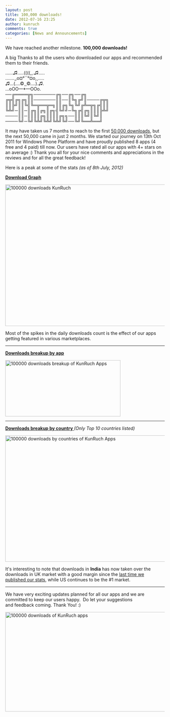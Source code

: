 ```yaml
---
layout: post
title: 100,000 downloads!
date: 2012-07-16 23:25
author: kunruch
comments: true
categories: [News and Announcements]
---
```

We have reached another milestone. <strong>100,000 downloads! </strong>

A big Thanks to all the users who downloaded our apps and recommended them to their friends.<!--more-->

<p>
......♫.....((((,,.♫.....<br/>
.......¸,o¤°``°¤o,¸.....<br/>
♫...(....©¸¸©....).♫.<br/>
...oOO—*—OOo.<br/>
──╔════╦╗───────╔╗──╔╗──╔╗<br/>
╔╦╣╔╗╔╗║║───────║║──║╚╗╔╝║────╔╦╗<br/>
║║╠╝║║╚╣╚═╦══╦═╗║║╔╗╚╗╚╝╔╩═╦╗╔╣║║<br/>
╚╩╝─║║─║╔╗║╔╗║╔╗╣╚╝╝─╚╗╔╣╔╗║║║╠╩╝<br/>
────║║─║║║║╔╗║║║║╔╗╗──║║║╚╝║╚╝║<br/>
────╚╝─╚╝╚╩╝╚╩╝╚╩╝╚╝──╚╝╚══╩══╝
</p>

It may have taken us 7 months to reach to the first <a title="Achievement Unlocked! 50,000 downloads" href="https://kunruchcreations.com/achievement-unlocked-50000-downloads/" target="_blank">50,000 downloads</a>, but the next 50,000 came in just 2 months. We started our journey on 13th Oct 2011 for Windows Phone Platform and have proudly published 8 apps (4 free and 4 paid) till now. Our users have rated all our apps with 4+ stars on an average :) Thank you all for your nice comments and appreciations in the reviews and for all the great feedback!

Here is a peak at some of the stats <em>(as of 8th July, 2012)</em>

<span style="text-decoration: underline"><strong>Download Graph</strong></span>

<a href="https://kunruchcreations.com/wp-content/uploads/2012/07/100000.png" target="_blank"><img class="alignnone  wp-image-860" title="100000 downloads KunRuch" alt="100000 downloads KunRuch" src="https://kunruchcreations.com/wp-content/uploads/2012/07/100000.png" width="903" height="448" /></a>

Most of the spikes in the daily downloads count is the effect of our apps getting featured in various marketplaces.

<hr />

<span style="text-decoration: underline"><strong>Downloads breakup by app</strong></span>

<a href="https://kunruchcreations.com/wp-content/uploads/2012/07/100000downloads1.png" target="_blank"><img class="alignnone  wp-image-875" title="100000 downloads breakup of KunRuch Apps" alt="100000 downloads breakup of KunRuch Apps" src="https://kunruchcreations.com/wp-content/uploads/2012/07/100000downloads1.png" width="364" height="178" /></a>

<hr />

<span style="text-decoration: underline"><strong>Downloads breakup by country </strong></span><em>(Only Top 10 countries listed)</em>

<a href="https://kunruchcreations.com/wp-content/uploads/2012/07/100000downloadscountries.png"><img class="alignnone size-full wp-image-877" title="100000 downloads by countries of KunRuch Apps" alt="100000 downloads by countries of KunRuch Apps" src="https://kunruchcreations.com/wp-content/uploads/2012/07/100000downloadscountries.png" width="1105" height="400" /></a>

It's interesting to note that downloads in <strong>India</strong> has now taken over the downloads in UK market with a good margin since the <a title="Achievement Unlocked! 50,000 downloads" href="https://kunruchcreations.com/achievement-unlocked-50000-downloads/">last time we published our stats</a>, while US continues to be the #1 market.

<hr />

We have very exciting updates planned for all our apps and we are committed to keep our users happy.  Do let your suggestions and feedback coming. Thank You! :)

<a href="https://kunruchcreations.com/wp-content/uploads/2012/07/FacebookCover1000001.jpg"><img class="aligncenter size-full wp-image-894" title="100000 downloads of KunRuch apps" alt="100000 downloads of KunRuch apps" src="https://kunruchcreations.com/wp-content/uploads/2012/07/FacebookCover1000001.jpg" width="851" height="315" /></a>
